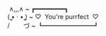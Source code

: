 &nbsp;∧,,,∧&nbsp;~ ┏━━━━━━━━┓ \
(  ̳• · • ̳)&nbsp;~ ♡&nbsp;&nbsp;You're purrfect&nbsp;&nbsp;♡ \
/&nbsp;&nbsp;&nbsp;&nbsp;&nbsp;&nbsp;&nbsp;&nbsp;づ&nbsp;~ ┗━━━━━━━━┛
